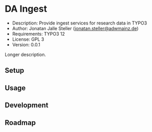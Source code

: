# DA Ingest

- Description: Provide ingest services for research data in TYPO3
- Author: Jonatan Jalle Steller ([jonatan.steller@adwmainz.de](mailto:jonatan.steller@adwmainz.de))
- Requirements: TYPO3 12
- License: GPL 3
- Version: 0.0.1

Longer description.

## Setup

## Usage

## Development

## Roadmap
